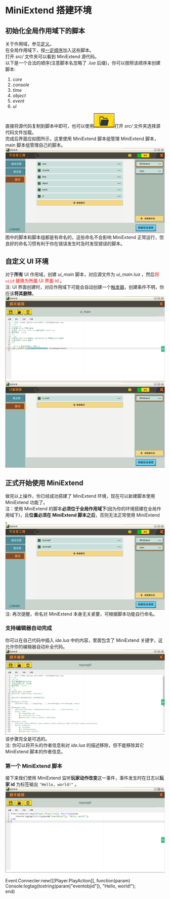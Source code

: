 # MiniExtend 搭建环境 #
## 初始化全局作用域下的脚本 ##
关于作用域，参见[定义](./document.html#脚本作用域)。  
在全局作用域下，按<u title="源代码开头显示了它们依赖的脚本">一定顺序</u>加入这些脚本。  
打开 *src/* 文件夹可以看到 MiniExtend 源代码。  
以下是一个合法的顺序(注意脚本名忽略了 *.lua* 后缀)，你可以按照该顺序来创建脚本:  
1. *core*  
2. *console*  
3. *time*  
4. *object*  
5. *event*  
6. *ui*  

直接将源代码复制到脚本中即可，也可以使用![加载文件按钮](./img/webedit-load.png)打开 *src/* 文件夹选择源代码文件加载。  
完成后界面应如图所示，这里使用 MiniExtend 脚本组管理 MiniExtend 脚本， main 脚本组管理自己的脚本。  
![全局作用域下的脚本初始化后结果](./img/global-namespace-scripts.png)  
图中的脚本和脚本组都是有命名的，这些命名不会影响 MiniExtend 正常运行，但良好的命名习惯有利于你在错误发生时及时发现错误的脚本。  

## 自定义 UI 环境 ##
对于**所有** UI 作用域，创建 *ui_main* 脚本，对应源文件为 *ui_main.lua* ，然后<span style="color:red;">将 `uiid` 替换为所属 UI 界面 id</span> 。  
注: UI 界面创建时，对应作用域下可能会自动创建一个<u title="该触发器会使得玩家自动打开该 UI 界面">触发器</u>，创建条件不明，你应该**将其删除**。  
![ui_main 脚本](./img/ui_main.png)  
![UI 作用域下的脚本初始化后结果](./img/ui-namespace-scripts.png)  

## 正式开始使用 MiniExtend ##
做完以上操作，你已经成功搭建了 MiniExtend 环境，现在可以新建脚本使用 MiniExtend 功能了。  
注：使用 MiniExtend 的脚本**必须位于全局作用域下**(因为你的环境搭建在全局作用域下)，且**位置必须在 MiniExtend 脚本之后**，否则无法正常使用 MiniExtend 。  
![创建自己的脚本](./img/myscripts.png)  
注: 再次提醒，命名对 MiniExtend 本身无关紧要，可根据脚本功能自行命名。  

### 支持编辑器自动完成 ###
你可以在自己代码中插入 *ide.lua* 中的内容，里面包含了 MiniExtend 关键字，这允许你的编辑器自动补全代码。  
![在脚本中插入 ide.lua](./img/ide.png)  
该步骤完全是可选的。  
注: 你可以将开头的作者信息和对 *ide.lua* 的描述移除，但不能移除其它 MiniExtend 脚本的作者信息。  
### 第一个 MiniExtend 脚本 ###
接下来我们使用 MiniExtend 监听**玩家动作改变**这一事件，事件发生时在日志以**玩家 id** 为标签输出 `"Hello, world!"` 。  
![代码](./img/code1.png)

Event.Connecter:new([[Player.PlayAction]], function(param)  
Console:logtag(tostring(param["eventobjid"]), "Hello, world!");  
end)  

